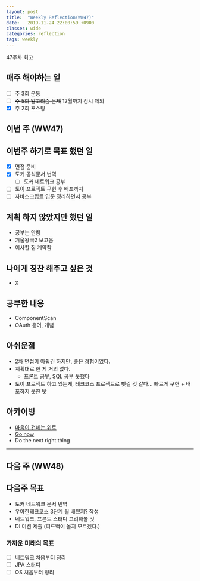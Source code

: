 ```yaml
---
layout: post
title:  "Weekly Reflection(WW47)"
date:   2019-11-24 22:00:59 +0900
classes: wide
categories: reflection
tags: weekly
---
```


47주차 회고

## 매주 해야하는 일

- [ ] 주 3회 운동
- [ ] ~~주 5회 알고리즘 문제~~ 12월까지 잠시 제외
- [x] 주 2회 포스팅

## 이번 주 (WW47)

## 이번주 하기로 목표 했던 일

- [x] 면접 준비
- [x] 도커 공식문서 번역
  - [ ] 도커 네트워크 공부
- [ ] 토이 프로젝트 구현 후 배포까지
- [ ] 자바스크립트 입문 정리하면서 공부

## 계획 하지 않았지만 했던 일

- 공부는 안함
- 겨울왕국2 보고옴
- 이사할 집 계약함

## 나에게 칭찬 해주고 싶은 것

- X

## 공부한 내용

- ComponentScan
- OAuth 용어, 개념

## 아쉬운점

- 2차 면접이 아쉽긴 하지만, 좋은 경험이었다.
- 계획대로 한 게 거의 없다.
  - 프론트 공부, SQL 공부 못했다
- 토이 프로젝트 하고 있는게, 테크코스 프로젝트로 뺏길 것 같다... 빠르게 구현 + 배포하지 못한 탓

## 아카이빙

- [마음이 건네는 위로](https://brunch.co.kr/@kozzangnim/347)
- [Go now](https://brunch.co.kr/@kozzangnim/383)
- Do the next right thing

---

## 다음 주 (WW48)

## 다음주 목표

- 도커 네트워크 문서 번역
- 우아한테크코스 3단계 뭘 배웠지? 작성
- 네트워크, 프론트 스터디 고려해볼 것
- DI 미션 제출 (피드백이 올지 모르겠다.)

### 가까운 미래의 목표

- [ ] 네트워크 처음부터 정리
- [ ] JPA 스터디
- [ ] OS 처음부터 정리
